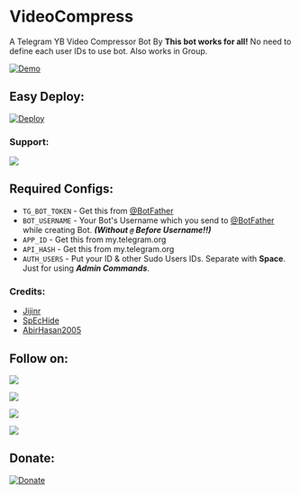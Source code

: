 # VideoCompress
A Telegram YB Video Compressor Bot By **This bot works for all!** No need to define each user IDs to use bot. Also works in Group.

[![Demo](https://img.shields.io/badge/Telegram-Demo%20Bot-blue?logo=telegram)](http://t.me/YBVidCompressBot)

## Easy Deploy:
[![Deploy](https://www.herokucdn.com/deploy/button.svg)](https://heroku.com/deploy)

### Support:
<a href="https://t.me/YogeshBots"><img src="https://img.shields.io/badge/Telegram-Bot-blue.svg?logo=telegram"></a>

## Required Configs:
* `TG_BOT_TOKEN` - Get this from [@BotFather](https://t.me/BotFather)
* `BOT_USERNAME` - Your Bot's Username which you send to [@BotFather](https://t.me/BotFather) while creating Bot. ***(Without `@` Before Username!!)***
* `APP_ID` - Get this from my.telegram.org
* `API_HASH` - Get this from my.telegram.org
* `AUTH_USERS` - Put your ID & other Sudo Users IDs. Separate with **Space**. Just for using ***Admin Commands***.

### Credits:
* [Jijinr](https://github.com/Jijinr)
* [SpEcHide](https://github.com/spechide)
* [AbirHasan2005](https://github.com/AbirHasan2005)

## Follow on:
<p align="left">
<a href="https://telegram.me/YogeshBots"><img src="https://img.shields.io/badge/Join%20Our%20Channel-itsyogieu%20Bots-darkblue?logo=telegram"></a>
</p>
<p align="left">
<a href="https://github.com/itsyogieu"><img src="https://img.shields.io/badge/GitHub-Follow%20on%20GitHub-inactive.svg?logo=github"></a>
</p>
<p align="left">
<a href="https://bit.ly/3y3Ej6u"><img src="https://img.shields.io/badge/youtube-subscribe%20on%20youtube-informational.svg?logo=youtube"></a>
</p>
<p align="left">
<a href="https://bit.ly/3gwsct3"><img src="https://img.shields.io/badge/Instagram-Yogesh R-magenta?logo=instagram"></a>
</p>

## Donate:
[![Donate](https://img.shields.io/badge/Donate%20Us-UPI-orange?style=for-the-badge)](https://bit.ly/3gwsct3)

